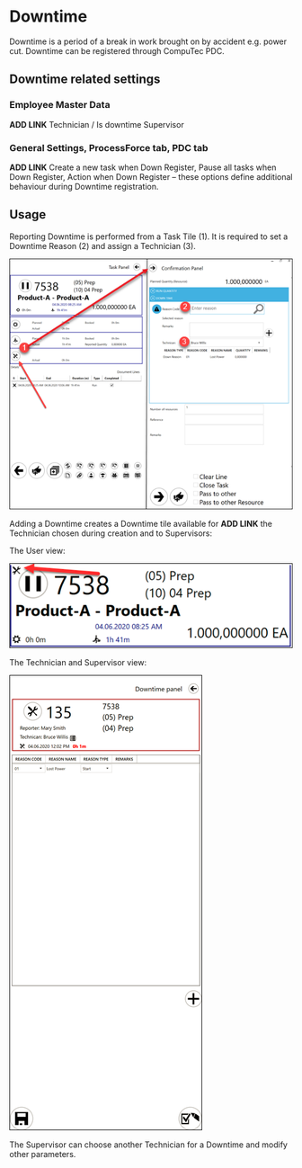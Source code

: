 # Downtime

Downtime is a period of a break in work brought on by accident e.g. power cut. Downtime can be registered through CompuTec PDC.

## Downtime related settings

### Employee Master Data

**ADD LINK** Technician / Is downtime Supervisor

### General Settings, ProcessForce tab, PDC tab

**ADD LINK** Create a new task when Down Register, Pause all tasks when Down Register, Action when Down Register – these options define additional behaviour during Downtime registration.

## Usage

Reporting Downtime is performed from a Task Tile (1). It is required to set a Downtime Reason (2) and assign a Technician (3).

![Downtime](./media/pdc-downtime-1.png)

Adding a Downtime creates a Downtime tile available for **ADD LINK** the Technician chosen during creation and to Supervisors:

The User view:

![User View](./media/user-view.png)

The Technician and Supervisor view:

![Technician](./media/pdc-technician.png)

The Supervisor can choose another Technician for a Downtime and modify other parameters.
